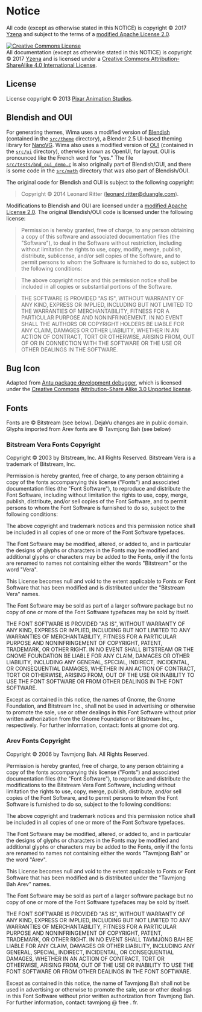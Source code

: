 # Notice

All code (except as otherwise stated in this NOTICE) is copyright &copy; 2017
[Yzena](http://yzena.com/) and subject to the terms of a
[modified Apache License 2.0](LICENSE.md).

<a rel="license" href="http://creativecommons.org/licenses/by-sa/4.0/">
<img alt="Creative Commons License" style="border-width:0" src="https://i.creativecommons.org/l/by-sa/4.0/88x31.png" /></a>
<br />All documentation (except as otherwise stated in this NOTICE) is copyright
&copy; 2017
<a xmlns:cc="http://creativecommons.org/ns#" href="https://yzena.com/" property="cc:attributionName" rel="cc:attributionURL">
Yzena</a> and is licensed under a
<a rel="license" href="http://creativecommons.org/licenses/by-sa/4.0/">
Creative Commons Attribution-ShareAlike 4.0 International License</a>.

## License

License copyright &copy; 2013 [Pixar Animation Studios](https://www.pixar.com/).

## Blendish and OUI

For generating themes, Wima uses a modified version of
[Blendish](https://bitbucket.org/duangle/oui-blendish/src) (contained in the
[`src/theme`](src/theme) directory), a Blender 2.5 UI-based theming library for
[NanoVG](https://github.com/memononen/nanovg). Wima also uses a modified version
of [OUI](https://bitbucket.org/duangle/oui-blendish/src) (contained in the
[`src/ui`](src/ui) directory), otherwise known as OpenUI, for layout. OUI is
pronounced like the French word for "yes." The file
[`src/tests/bnd_oui_demo.c`](src/tests/bnd_oui_demo.c) is also originally part
of Blendish/OUI, and there is some code in the [`src/math`](src/math) directory
that was also part of Blendish/OUI.

The original code for Blendish and OUI is subject to the following copyright:

> Copyright &copy; 2014 Leonard Ritter (<leonard.ritter@duangle.com>).

Modifications to Blendish and OUI are licensed under a
[modified Apache License 2.0](LICENSE.md). The original Blendish/OUI code is
licensed under the following license:

> Permission is hereby granted, free of charge, to any person obtaining a copy
> of this software and associated documentation files (the "Software"), to deal
> in the Software without restriction, including without limitation the rights
> to use, copy, modify, merge, publish, distribute, sublicense, and/or sell
> copies of the Software, and to permit persons to whom the Software is
> furnished to do so, subject to the following conditions:

> The above copyright notice and this permission notice shall be included in
> all copies or substantial portions of the Software.

> THE SOFTWARE IS PROVIDED "AS IS", WITHOUT WARRANTY OF ANY KIND, EXPRESS OR
> IMPLIED, INCLUDING BUT NOT LIMITED TO THE WARRANTIES OF MERCHANTABILITY,
> FITNESS FOR A PARTICULAR PURPOSE AND NONINFRINGEMENT. IN NO EVENT SHALL THE
> AUTHORS OR COPYRIGHT HOLDERS BE LIABLE FOR ANY CLAIM, DAMAGES OR OTHER
> LIABILITY, WHETHER IN AN ACTION OF CONTRACT, TORT OR OTHERWISE, ARISING FROM,
> OUT OF OR IN CONNECTION WITH THE SOFTWARE OR THE USE OR OTHER DEALINGS IN
> THE SOFTWARE.

## Bug Icon

Adapted from [Antu package development debugger](https://commons.wikimedia.org/wiki/File:Antu_package_development_debugger.svg),
which is licensed under the [Creative Commons](https://creativecommons.org/)
[Attribution-Share Alike 3.0 Unported license](https://creativecommons.org/licenses/by-sa/3.0/deed.en).

## Fonts

Fonts are &copy; Bitstream (see below). DejaVu changes are in public domain.
Glyphs imported from Arev fonts are &copy; Tavmjong Bah (see below)

### Bitstream Vera Fonts Copyright

Copyright &copy; 2003 by Bitstream, Inc. All Rights Reserved. Bitstream Vera is
a trademark of Bitstream, Inc.

Permission is hereby granted, free of charge, to any person obtaining a copy
of the fonts accompanying this license ("Fonts") and associated
documentation files (the "Font Software"), to reproduce and distribute the
Font Software, including without limitation the rights to use, copy, merge,
publish, distribute, and/or sell copies of the Font Software, and to permit
persons to whom the Font Software is furnished to do so, subject to the
following conditions:

The above copyright and trademark notices and this permission notice shall
be included in all copies of one or more of the Font Software typefaces.

The Font Software may be modified, altered, or added to, and in particular
the designs of glyphs or characters in the Fonts may be modified and
additional glyphs or characters may be added to the Fonts, only if the fonts
are renamed to names not containing either the words "Bitstream" or the word
"Vera".

This License becomes null and void to the extent applicable to Fonts or Font
Software that has been modified and is distributed under the "Bitstream
Vera" names.

The Font Software may be sold as part of a larger software package but no
copy of one or more of the Font Software typefaces may be sold by itself.

THE FONT SOFTWARE IS PROVIDED "AS IS", WITHOUT WARRANTY OF ANY KIND, EXPRESS
OR IMPLIED, INCLUDING BUT NOT LIMITED TO ANY WARRANTIES OF MERCHANTABILITY,
FITNESS FOR A PARTICULAR PURPOSE AND NONINFRINGEMENT OF COPYRIGHT, PATENT,
TRADEMARK, OR OTHER RIGHT. IN NO EVENT SHALL BITSTREAM OR THE GNOME
FOUNDATION BE LIABLE FOR ANY CLAIM, DAMAGES OR OTHER LIABILITY, INCLUDING
ANY GENERAL, SPECIAL, INDIRECT, INCIDENTAL, OR CONSEQUENTIAL DAMAGES,
WHETHER IN AN ACTION OF CONTRACT, TORT OR OTHERWISE, ARISING FROM, OUT OF
THE USE OR INABILITY TO USE THE FONT SOFTWARE OR FROM OTHER DEALINGS IN THE
FONT SOFTWARE.

Except as contained in this notice, the names of Gnome, the Gnome
Foundation, and Bitstream Inc., shall not be used in advertising or
otherwise to promote the sale, use or other dealings in this Font Software
without prior written authorization from the Gnome Foundation or Bitstream
Inc., respectively. For further information, contact: fonts at gnome dot
org. 

### Arev Fonts Copyright

Copyright &copy; 2006 by Tavmjong Bah. All Rights Reserved.

Permission is hereby granted, free of charge, to any person obtaining
a copy of the fonts accompanying this license ("Fonts") and
associated documentation files (the "Font Software"), to reproduce
and distribute the modifications to the Bitstream Vera Font Software,
including without limitation the rights to use, copy, merge, publish,
distribute, and/or sell copies of the Font Software, and to permit
persons to whom the Font Software is furnished to do so, subject to
the following conditions:

The above copyright and trademark notices and this permission notice
shall be included in all copies of one or more of the Font Software
typefaces.

The Font Software may be modified, altered, or added to, and in
particular the designs of glyphs or characters in the Fonts may be
modified and additional glyphs or characters may be added to the
Fonts, only if the fonts are renamed to names not containing either
the words "Tavmjong Bah" or the word "Arev".

This License becomes null and void to the extent applicable to Fonts
or Font Software that has been modified and is distributed under the 
"Tavmjong Bah Arev" names.

The Font Software may be sold as part of a larger software package but
no copy of one or more of the Font Software typefaces may be sold by
itself.

THE FONT SOFTWARE IS PROVIDED "AS IS", WITHOUT WARRANTY OF ANY KIND,
EXPRESS OR IMPLIED, INCLUDING BUT NOT LIMITED TO ANY WARRANTIES OF
MERCHANTABILITY, FITNESS FOR A PARTICULAR PURPOSE AND NONINFRINGEMENT
OF COPYRIGHT, PATENT, TRADEMARK, OR OTHER RIGHT. IN NO EVENT SHALL
TAVMJONG BAH BE LIABLE FOR ANY CLAIM, DAMAGES OR OTHER LIABILITY,
INCLUDING ANY GENERAL, SPECIAL, INDIRECT, INCIDENTAL, OR CONSEQUENTIAL
DAMAGES, WHETHER IN AN ACTION OF CONTRACT, TORT OR OTHERWISE, ARISING
FROM, OUT OF THE USE OR INABILITY TO USE THE FONT SOFTWARE OR FROM
OTHER DEALINGS IN THE FONT SOFTWARE.

Except as contained in this notice, the name of Tavmjong Bah shall not
be used in advertising or otherwise to promote the sale, use or other
dealings in this Font Software without prior written authorization
from Tavmjong Bah. For further information, contact: tavmjong @ free
. fr.
